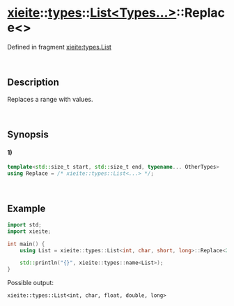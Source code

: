 # [xieite](../../../../../xieite.md)\:\:[types](../../../../../types.md)\:\:[List<Types...>](../../../list.md)\:\:Replace\<\>
Defined in fragment [xieite:types.List](../../../../../../src/types/list.cpp)

&nbsp;

## Description
Replaces a range with values.

&nbsp;

## Synopsis
#### 1)
```cpp
template<std::size_t start, std::size_t end, typename... OtherTypes>
using Replace = /* xieite::types::List<...> */;
```

&nbsp;

## Example
```cpp
import std;
import xieite;

int main() {
    using List = xieite::types::List<int, char, short, long>::Replace<2, 1, float, double>;

    std::println("{}", xieite::types::name<List>);
}
```
Possible output:
```
xieite::types::List<int, char, float, double, long>
```
